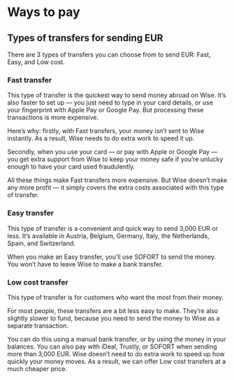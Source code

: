 # Ways to pay  
## Types of transfers for sending EUR  
There are 3 types of transfers you can choose from to send EUR: Fast, Easy, and Low cost.

### Fast transfer

This type of transfer is the quickest way to send money abroad on Wise. It’s also faster to set up — you just need to type in your card details, or use your fingerprint with Apple Pay or Google Pay. But processing these transactions is more expensive.

Here’s why: firstly, with Fast transfers, your money isn’t sent to Wise instantly. As a result, Wise needs to do extra work to speed it up.

Secondly, when you use your card — or pay with Apple or Google Pay — you get extra support from Wise to keep your money safe if you’re unlucky enough to have your card used fraudulently.

All these things make Fast transfers more expensive. But Wise doesn’t make any more profit — it simply covers the extra costs associated with this type of transfer.

### Easy transfer

This type of transfer is a convenient and quick way to send 3,000 EUR or less. It’s available in Austria, Belgium, Germany, Italy, the Netherlands, Spain, and Switzerland.

When you make an Easy transfer, you’ll use SOFORT to send the money. You won’t have to leave Wise to make a bank transfer. 

### Low cost transfer

This type of transfer is for customers who want the most from their money. 

For most people, these transfers are a bit less easy to make. They’re also slightly slower to fund, because you need to send the money to Wise as a separate transaction. 

You can do this using a manual bank transfer, or by using the money in your balances. You can also pay with iDeal, Trustly, or SOFORT when sending more than 3,000 EUR. Wise doesn’t need to do extra work to speed up how quickly your money moves. As a result, we can offer Low cost transfers at a much cheaper price.